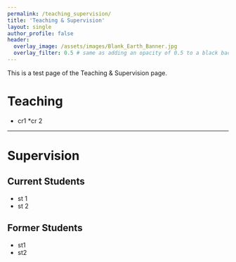 ```yaml
---
permalink: /teaching_supervision/
title: 'Teaching & Supervision'
layout: single
author_profile: false
header:
  overlay_image: /assets/images/Blank_Earth_Banner.jpg
  overlay_filter: 0.5 # same as adding an opacity of 0.5 to a black background
---
```


This is a test page of the Teaching & Supervision page.

# Teaching
* cr1
*cr 2

_______________

# Supervision

## Current Students

* st 1
* st 2

## Former Students
* st1
* st2
